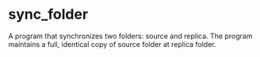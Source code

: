 # sync_folder
 A program that synchronizes two folders: source and replica. The program maintains a full, identical copy of source folder at replica folder.
